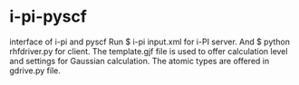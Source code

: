 # i-pi-pyscf
interface of i-pi and pyscf 
Run
  $ i-pi input.xml
for i-PI server. And
  $ python rhfdriver.py
for client. The template.gjf file is used to offer calculation level and settings for Gaussian calculation. The atomic types are offered in gdrive.py file.
